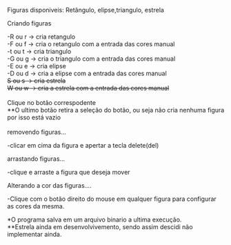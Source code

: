 Figuras disponiveis: Retângulo, elipse,triangulo, estrela<br />

Criando figuras<br />

-R ou r -> cria retangulo<br />
-F ou f -> cria o retangulo com a entrada das cores manual<br />
-t ou t -> cria triangulo<br />
-G ou g -> cria o triangulo com a entrada das cores manual<br />
-E ou e -> cria elipse<br />
-D ou d -> cria a elipse com a entrada das cores manual<br />
<s>S ou s -> cria estrela</s><br />
<s>W ou w -> cria a estrela com a entrada das cores manual</s><br />
<br />
Clique no botão correspodente<br />
**O ultimo botão retira a seleção do botão, ou seja não cria nenhuma figura por isso está vazio<br />
<br />
removendo figuras...<br />

-clicar em cima da figura e apertar a tecla delete(del)<br />

arrastando figuras...<br />

-clique e arraste a figura que deseja mover<br />

Alterando a cor das figuras....<br />

-Clique com o botão direito do mouse em qualquer figura para configurar as cores da mesma.<br />

*O programa salva em um arquivo binario a ultima execução.<br />
**Estrela ainda em desenvolvivemento, sendo assim descidi não implementar ainda.<br />

